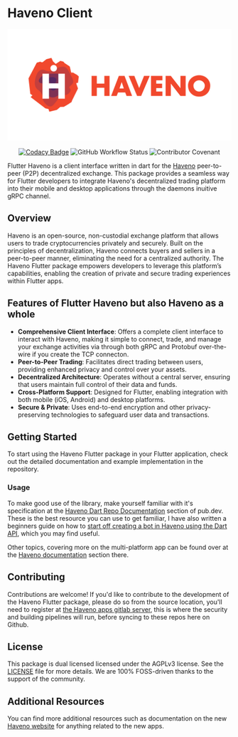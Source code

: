 # Haveno Client

<div align="center">
  <img src="https://raw.githubusercontent.com/haveno-dex/haveno-meta/721e52919b28b44d12b6e1e5dac57265f1c05cda/logo/haveno_logo_landscape.svg" alt="Haveno logo">

  [![Codacy Badge](https://app.codacy.com/project/badge/Grade/505405b43cb74d5a996f106a3371588e)](https://app.codacy.com/gh/haveno-dex/haveno/dashboard)
  ![GitHub Workflow Status](https://img.shields.io/github/actions/workflow/status/haveno-dex/haveno/build.yml?branch=master)
  ![Contributor Covenant](https://img.shields.io/badge/Contributor%20Covenant-2.1-4baaaa.svg)
</div>


Flutter Haveno is a client interface written in dart for the [Haveno](https://www.haveno.com) peer-to-peer (P2P) decentralized exchange. This package provides a seamless way for Flutter developers to integrate Haveno's decentralized trading platform into their mobile and desktop applications through the daemons inuitive gRPC channel.

## Overview

Haveno is an open-source, non-custodial exchange platform that allows users to trade cryptocurrencies privately and securely. Built on the principles of decentralization, Haveno connects buyers and sellers in a peer-to-peer manner, eliminating the need for a centralized authority. The Haveno Flutter package empowers developers to leverage this platform’s capabilities, enabling the creation of private and secure trading experiences within Flutter apps.

## Features of Flutter Haveno but also Haveno as a whole

- **Comprehensive Client Interface**: Offers a complete client interface to interact with Haveno, making it simple to connect, trade, and manage your exchange activities via through both gRPC and Protobuf over-the-wire if you create the TCP connecton.
- **Peer-to-Peer Trading**: Facilitates direct trading between users, providing enhanced privacy and control over your assets.
- **Decentralized Architecture**: Operates without a central server, ensuring that users maintain full control of their data and funds.
- **Cross-Platform Support**: Designed for Flutter, enabling integration with both mobile (iOS, Android) and desktop platforms.
- **Secure & Private**: Uses end-to-end encryption and other privacy-preserving technologies to safeguard user data and transactions.

## Getting Started

To start using the Haveno Flutter package in your Flutter application, check out the detailed documentation and example implementation in the repository.


### Usage

To make good use of the library, make yourself familiar with it's specification at the [Haveno Dart Repo Documentation](https://pub.dev/documentation/haveno/latest/) section of pub.dev. These is the best resource you can use to get familiar, I have also written a beginners guide on how to [start off creating a bot in Haveno using the Dart API](https://kewbit.org/start-developing-with-the-haveno-dart-client/), which you may find useful.

Other topics, covering more on the multi-platform app can be found over at the [Haveno documentation](https://haveno.com/documentation) section there.

## Contributing

Contributions are welcome! If you'd like to contribute to the development of the Haveno Flutter package, please do so from the source location, you'll need to register at [the Haveno apps gitlab server](https://git.haveno.com/), this is where the security and building pipelines will run, before syncing to these repos here on Github.

## License

This package is dual licensed licensed under the AGPLv3 license. See the [LICENSE](LICENSE) file for more details. We are 100% FOSS-driven thanks to the support of the community.

## Additional Resources
You can find more additional resources such as documentation on the new [Haveno website](https://haveno.com/) for anything related to the new apps.

